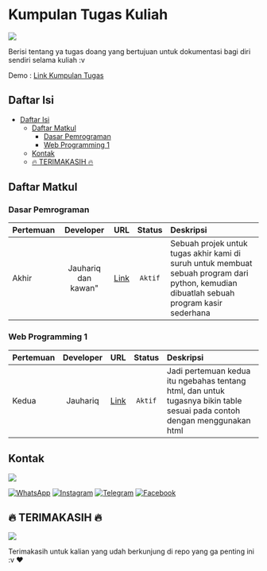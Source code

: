 # Kumpulan Tugas Kuliah

<a href="https://jauhariq.github.io/kumpulan-tugas/"><img src="https://i.pinimg.com/originals/75/8f/1c/758f1cd8cede9c3e4711306fc030f4ce.gif"/></a>

Berisi tentang ya tugas doang yang bertujuan untuk dokumentasi bagi diri sendiri selama kuliah :v

Demo : [Link Kumpulan Tugas](https://jauhariq.github.io/kumpulan-tugas/)

## Daftar Isi

- [Daftar Isi](#daftar-isi)
  - [Daftar Matkul](#daftar-matkul)
    - [Dasar Pemrograman](#dasar-pemrograman)
    - [Web Programming 1](#web-programming-1)
  - [Kontak](#kontak)
  - [:fire: TERIMAKASIH :fire:](#fire-terimakasih-fire)

## Daftar Matkul

### Dasar Pemrograman

| Pertemuan        | Developer | URL | Status  | Deskripsi |
| --------------- |:---------:|:---:|:-------:|:----------|
| Akhir | Jauhariq dan kawan" | [Link](https://jauhariq.github.io/kumpulan-tugas/dasar-pemrograman/ta.html) | `Aktif` | Sebuah projek untuk tugas akhir kami di suruh untuk membuat sebuah program dari python, kemudian dibuatlah sebuah program kasir sederhana |

### Web Programming 1

| Pertemuan        | Developer | URL | Status  | Deskripsi |
| --------------- |:---------:|:---:|:-------:|:----------|
| Kedua | Jauhariq | [Link](https://jauhariq.github.io/kumpulan-tugas/web-programming1/wp1-p2.html) | `Aktif` | Jadi pertemuan kedua itu ngebahas tentang html, dan untuk tugasnya bikin table sesuai pada contoh dengan menggunakan html |

## Kontak

<a href="https://jauhariq.github.io/kumpulan-tugas/"><img src="https://c.tenor.com/uGygp9EwxdUAAAAC/asteroid-in-love-ao-manaka.gif"/></a>

[![WhatsApp](https://img.shields.io/badge/WhatsApp-25D366?style=for-the-badge&logo=whatsapp&logoColor=white)](https://wa.me/6283877698966)
[![Instagram](https://img.shields.io/badge/Instagram-pink?style=for-the-badge&logo=instagram&logoColor=red)](https://instagram.com/kalimat2anime)
[![Telegram](https://img.shields.io/badge/Telegram-blue?style=for-the-badge&logo=telegram&logoColor=white)](https://t.me/jauhariq)
[![Facebook](https://img.shields.io/badge/Facebook-9cf?style=for-the-badge&logo=facebook&logoColor=blue)](https://facebook.com/jauhari.afif7)

## :fire: TERIMAKASIH :fire:

<a href="https://jauhariq.github.io/kumpulan-tugas/"><img src="https://c.tenor.com/CkKyfrqtoG8AAAAC/happy-cry-cry.gif"/></a>

Terimakasih untuk kalian yang udah berkunjung di repo yang ga penting ini :v :heart:
